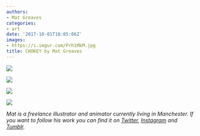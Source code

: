 ```yaml
---
authors:
- Mat Greaves
categories:
- art
date: '2017-10-01T18:05:06Z'
images:
- https://i.imgur.com/Prh1MkM.jpg
title: CHOKEY by Mat Greaves
---
```

![](https://i.imgur.com/Prh1MkM.jpg "")

![](https://i.imgur.com/8Cpamp2.jpg "")

![](https://i.imgur.com/uSDCgBP.jpg "")

![](https://i.imgur.com/XEfwAOd.jpg "")


_Mat is a freelance illustrator and animator currently living in Manchester. If you want to follow his work you can find it on [Twitter](https://twitter.com/matgreaves ""), [Instagram](https://www.instagram.com/mat_greaves/ "") and [Tumblr](http://www.matgreaves.tumblr.com/ "")._